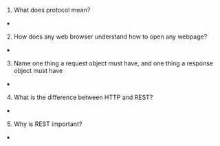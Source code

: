 1. What does protocol mean?
- 
2. How does any web browser understand how to open any webpage?
- 
3. Name one thing a request object must have, and one thing a response object must have
- 
4. What is the difference between HTTP and REST?
- 
5. Why is REST important?
- 

